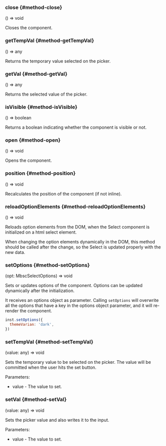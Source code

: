 ### close {#method-close}

() => void


Closes the component.

### getTempVal {#method-getTempVal}

() => any


Returns the temporary value selected on the picker.

### getVal {#method-getVal}

() => any


Returns the selected value of the picker.

### isVisible {#method-isVisible}

() => boolean


Returns a boolean indicating whether the component is visible or not.

### open {#method-open}

() => void


Opens the component.

### position {#method-position}

() => void


Recalculates the position of the component (if not inline).

### reloadOptionElements {#method-reloadOptionElements}

() => void


Reloads option elements from the DOM, when
the Select component is initialized on a html select element.

When changing the option elements dynamically in the DOM, this method should be called after the change,
so the Select is updated properly with the new data.

### setOptions {#method-setOptions}

(opt: MbscSelectOptions) => void


Sets or updates options of the component. Options can be updated dynamically after the initialization.

It receives an options object as parameter. Calling `setOptions` will overwrite all the options that
have a key in the options object parameter, and it will re-render the component.

```js
inst.setOptions({
  themeVarian: 'dark',
})
```

### setTempVal {#method-setTempVal}

(value: any) => void


Sets the temporary value to be selected on the picker.
The value will be committed when the user hits the set button.

Parameters:
 - value - The value to set.


### setVal {#method-setVal}

(value: any) => void


Sets the picker value and also writes it to the input.

Parameters:
 - value - The value to set.

